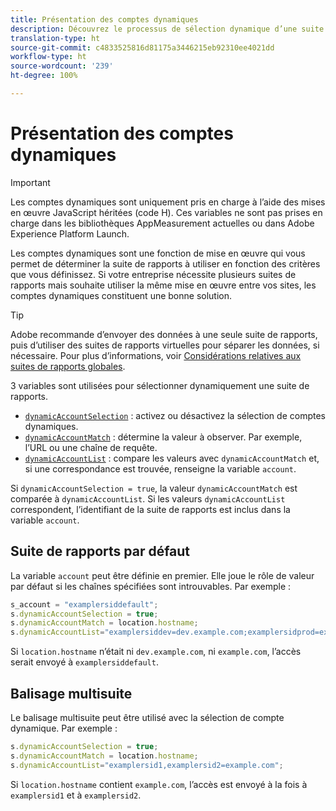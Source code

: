 ```yaml
---
title: Présentation des comptes dynamiques
description: Découvrez le processus de sélection dynamique d’une suite de rapports à l’aide du code H.
translation-type: ht
source-git-commit: c4833525816d81175a3446215eb92310ee4021dd
workflow-type: ht
source-wordcount: '239'
ht-degree: 100%

---
```



# Présentation des comptes dynamiques

>[!IMPORTANT]
>
>Les comptes dynamiques sont uniquement pris en charge à l’aide des mises en œuvre JavaScript héritées (code H). Ces variables ne sont pas prises en charge dans les bibliothèques AppMeasurement actuelles ou dans Adobe Experience Platform Launch.

Les comptes dynamiques sont une fonction de mise en œuvre qui vous permet de déterminer la suite de rapports à utiliser en fonction des critères que vous définissez. Si votre entreprise nécessite plusieurs suites de rapports mais souhaite utiliser la même mise en œuvre entre vos sites, les comptes dynamiques constituent une bonne solution.

>[!TIP]
>
>Adobe recommande d’envoyer des données à une seule suite de rapports, puis d’utiliser des suites de rapports virtuelles pour séparer les données, si nécessaire. Pour plus d’informations, voir [Considérations relatives aux suites de rapports globales](../../../prepare/global-rs.md).

3 variables sont utilisées pour sélectionner dynamiquement une suite de rapports.

* [`dynamicAccountSelection`](dynamicaccountselection.md) : activez ou désactivez la sélection de comptes dynamiques.
* [`dynamicAccountMatch`](dynamicaccountmatch.md) : détermine la valeur à observer. Par exemple, l’URL ou une chaîne de requête.
* [`dynamicAccountList`](dynamicaccountlist.md) : compare les valeurs avec `dynamicAccountMatch` et, si une correspondance est trouvée, renseigne la variable `account`.

Si `dynamicAccountSelection = true`, la valeur `dynamicAccountMatch` est comparée à `dynamicAccountList`. Si les valeurs `dynamicAccountList` correspondent, l’identifiant de la suite de rapports est inclus dans la variable `account`.

## Suite de rapports par défaut

La variable `account` peut être définie en premier. Elle joue le rôle de valeur par défaut si les chaînes spécifiées sont introuvables. Par exemple :

```javascript
s_account = "examplersiddefault";
s.dynamicAccountSelection = true;
s.dynamicAccountMatch = location.hostname;
s.dynamicAccountList="examplersiddev=dev.example.com;examplersidprod=example.com";
```

Si `location.hostname` n’était ni `dev.example.com`, ni `example.com`, l’accès serait envoyé à `examplersiddefault`.

## Balisage multisuite

Le balisage multisuite peut être utilisé avec la sélection de compte dynamique. Par exemple :

```js
s.dynamicAccountSelection = true;
s.dynamicAccountMatch = location.hostname;
s.dynamicAccountList="examplersid1,examplersid2=example.com";
```

Si `location.hostname` contient `example.com`, l’accès est envoyé à la fois à `examplersid1` et à `examplersid2`.
